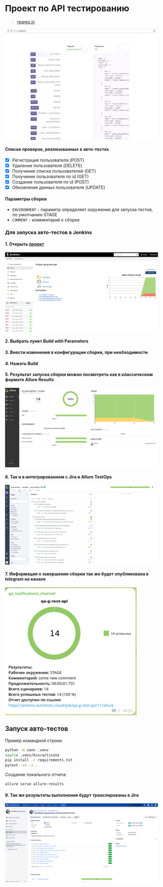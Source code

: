 # Проект по API тестированию

> <a target="_blank" href="https://reqres.in/">reqres.in</a>

![This is an image](/images/test_page.png)

#### Список проверок, реализованных в авто-тестах

- [x] Регистрация пользователя (POST)
- [x] Удаление пользователя (DELETE)
- [x] Получение списка пользователей (GET)
- [x] Получение пользователя по id (GET)
- [x] Создание пользователя по id (POST)
- [x] Обновление данных пользователя (UPDATE)

#### Параметры сборки

* `ENVIRONMENT` - параметр определяет окружение для запуска тестов, по умолчанию STAGE
* `COMMENT` - комментарий к сборке

### Для запуска авто-тестов в Jenkins

#### 1. Открыть <a target="_blank" href="https://jenkins.autotests.cloud/job/qa-g-rest-api/">проект</a>

![This is an image](/images/jenkins_project_main.png)

#### 2. Выбрать пункт **Build with Parameters**

#### 3. Внести изменения в конфигурации сборки, при необходимости

#### 4. Нажать **Build**

#### 5. Результат запуска сборки можно посмотреть как в классическом формате Allure Results

![This is an image](/images/allure_example.png)

#### 6. Так и в интегрированном с Jira и Allure TestOps

![This is an image](/images/testops_example.png)

#### 7. Информация о завершении сборки так же будет опубликована в telegram на канале

![This is an image](/images/notification_example.png)

## Запуск авто-тестов

Пример командной строки:

```bash
python -m venv .venv
source .venv/bin/activate
pip install -r requirements.txt
pytest -vv -s .
```

Создание локального отчета:

```bash
allure serve allure-results
```

#### 9. Так же результаты выполнения будут транслированы в Jira

![This is an image](/images/jira_integration.png)